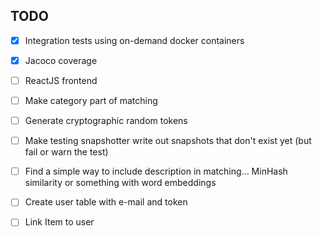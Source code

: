 ## TODO
- [x] Integration tests using on-demand docker containers
- [x] Jacoco coverage
- [ ] ReactJS frontend
- [ ] Make category part of matching
- [ ] Generate cryptographic random tokens
- [ ] Make testing snapshotter write out snapshots that don't exist yet (but fail or warn the test)
- [ ] Find a simple way to include description in matching... MinHash similarity or something with word embeddings

- [ ] Create user table with e-mail and token
- [ ] Link Item to user